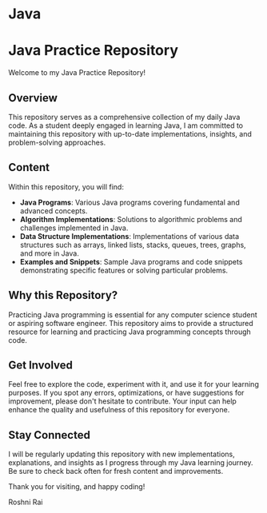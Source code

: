 # Java

# Java Practice Repository

Welcome to my Java Practice Repository!

## Overview
This repository serves as a comprehensive collection of my daily Java code. As a student deeply engaged in learning Java, I am committed to maintaining this repository with up-to-date implementations, insights, and problem-solving approaches.

## Content
Within this repository, you will find:

- **Java Programs**: Various Java programs covering fundamental and advanced concepts.
- **Algorithm Implementations**: Solutions to algorithmic problems and challenges implemented in Java.
- **Data Structure Implementations**: Implementations of various data structures such as arrays, linked lists, stacks, queues, trees, graphs, and more in Java.
- **Examples and Snippets**: Sample Java programs and code snippets demonstrating specific features or solving particular problems.

## Why this Repository?
Practicing Java programming is essential for any computer science student or aspiring software engineer. This repository aims to provide a structured resource for learning and practicing Java programming concepts through code.

## Get Involved
Feel free to explore the code, experiment with it, and use it for your learning purposes. If you spot any errors, optimizations, or have suggestions for improvement, please don't hesitate to contribute. Your input can help enhance the quality and usefulness of this repository for everyone.

## Stay Connected
I will be regularly updating this repository with new implementations, explanations, and insights as I progress through my Java learning journey. Be sure to check back often for fresh content and improvements.

Thank you for visiting, and happy coding!

Roshni Rai
